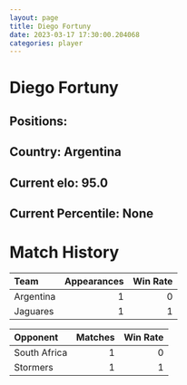 ```yaml
---  
layout: page  
title: Diego Fortuny  
date: 2023-03-17 17:30:00.204068  
categories: player  
---
```

# Diego Fortuny

## Positions: 

## Country: Argentina

## Current elo: 95.0

## Current Percentile: None

# Match History


| Team      |   Appearances |   Win Rate |
|:----------|--------------:|-----------:|
| Argentina |             1 |          0 |
| Jaguares  |             1 |          1 |

| Opponent     |   Matches |   Win Rate |
|:-------------|----------:|-----------:|
| South Africa |         1 |          0 |
| Stormers     |         1 |          1 |